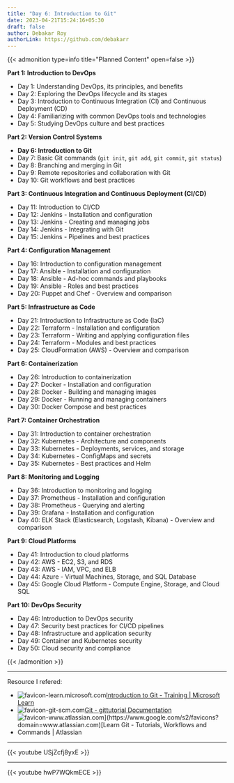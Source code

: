 ```yaml
---
title: "Day 6: Introduction to Git"
date: 2023-04-21T15:24:16+05:30
draft: false
author: Debakar Roy
authorLink: https://github.com/debakarr
---
```


{{< admonition type=info title="Planned Content" open=false >}}

**Part 1: Introduction to DevOps**

*   Day 1: Understanding DevOps, its principles, and benefits
*   Day 2: Exploring the DevOps lifecycle and its stages
*   Day 3: Introduction to Continuous Integration (CI) and Continuous Deployment (CD)
*   Day 4: Familiarizing with common DevOps tools and technologies
*   Day 5: Studying DevOps culture and best practices

**Part 2: Version Control Systems**

*   **Day 6: Introduction to Git**
*   Day 7: Basic Git commands (`git init`, `git add`, `git commit`, `git status`)
*   Day 8: Branching and merging in Git
*   Day 9: Remote repositories and collaboration with Git
*   Day 10: Git workflows and best practices

**Part 3: Continuous Integration and Continuous Deployment (CI/CD)**

*   Day 11: Introduction to CI/CD
*   Day 12: Jenkins - Installation and configuration
*   Day 13: Jenkins - Creating and managing jobs
*   Day 14: Jenkins - Integrating with Git
*   Day 15: Jenkins - Pipelines and best practices

**Part 4: Configuration Management**

*   Day 16: Introduction to configuration management
*   Day 17: Ansible - Installation and configuration
*   Day 18: Ansible - Ad-hoc commands and playbooks
*   Day 19: Ansible - Roles and best practices
*   Day 20: Puppet and Chef - Overview and comparison

**Part 5: Infrastructure as Code**

*   Day 21: Introduction to Infrastructure as Code (IaC)
*   Day 22: Terraform - Installation and configuration
*   Day 23: Terraform - Writing and applying configuration files
*   Day 24: Terraform - Modules and best practices
*   Day 25: CloudFormation (AWS) - Overview and comparison

**Part 6: Containerization**

*   Day 26: Introduction to containerization
*   Day 27: Docker - Installation and configuration
*   Day 28: Docker - Building and managing images
*   Day 29: Docker - Running and managing containers
*   Day 30: Docker Compose and best practices

**Part 7: Container Orchestration**

*   Day 31: Introduction to container orchestration
*   Day 32: Kubernetes - Architecture and components
*   Day 33: Kubernetes - Deployments, services, and storage
*   Day 34: Kubernetes - ConfigMaps and secrets
*   Day 35: Kubernetes - Best practices and Helm

**Part 8: Monitoring and Logging**

*   Day 36: Introduction to monitoring and logging
*   Day 37: Prometheus - Installation and configuration
*   Day 38: Prometheus - Querying and alerting
*   Day 39: Grafana - Installation and configuration
*   Day 40: ELK Stack (Elasticsearch, Logstash, Kibana) - Overview and comparison

**Part 9: Cloud Platforms**

*   Day 41: Introduction to cloud platforms
*   Day 42: AWS - EC2, S3, and RDS
*   Day 43: AWS - IAM, VPC, and ELB
*   Day 44: Azure - Virtual Machines, Storage, and SQL Database
*   Day 45: Google Cloud Platform - Compute Engine, Storage, and Cloud SQL

**Part 10: DevOps Security**

*   Day 46: Introduction to DevOps security
*   Day 47: Security best practices for CI/CD pipelines
*   Day 48: Infrastructure and application security
*   Day 49: Container and Kubernetes security
*   Day 50: Cloud security and compliance

{{< /admonition >}}

---

Resource I refered:

*   ![favicon-learn.microsoft.com](https://www.google.com/s2/favicons?domain=learn.microsoft.com)[Introduction to Git - Training | Microsoft Learn](https://learn.microsoft.com/en-us/training/modules/intro-to-git/)
*   ![favicon-git-scm.com](https://www.google.com/s2/favicons?domain=git-scm.com)[Git - gittutorial Documentation](https://git-scm.com/docs/gittutorial)
*   ![favicon-www.atlassian.com](https://www.google.com/s2/favicons?domain=www.atlassian.com)[Learn Git - Tutorials, Workflows and Commands | Atlassian](https://www.atlassian.com/git)


---

{{< youtube USjZcfj8yxE >}}

---

{{< youtube hwP7WQkmECE >}}